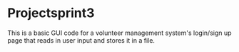 # Projectsprint3
This is a basic GUI code for a volunteer management system's login/sign up page that reads in user input and stores it in a file. 
